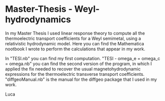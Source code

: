 # Master-Thesis - Weyl-hydrodynamics
In my Master Thesis I used linear response theory to compute all the thermoelectric transport coefficients for a Weyl semimetal, using a relativistic hydrodynamic model.
Here you can find the Mathematica nootbook I wrote to perform the calculations that appear in my work.

In "TESI.nb" you can find my first computation.
"TESI - omega_e = omega_c = omega.nb" you can find the second version of the program, in which I applied the fix needed to recover the usual magnetohydrodynamic expressions for the thermoelectric transverse transport coefficients.
"diffgeoManual.nb" is the manual for the diffgeo package that I used in my work.

Luca
